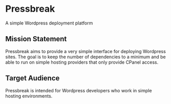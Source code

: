 # Pressbreak
A simple Wordpress deployment platform

## Mission Statement
Pressbreak aims to provide a very simple interface for deploying Wordpress sites. The goal is to keep the number of dependencies to a minimum and be able to run on simple hosting providers that only provide CPanel access.

## Target Audience
Pressbreak is intended for Wordpress developers who work in simple hosting environments.
